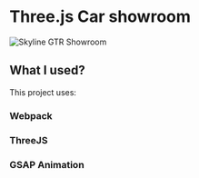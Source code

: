 # Three.js Car showroom

![Skyline GTR Showroom](https://i.gyazo.com/b12b600ae8e27a47345014c394fedf24.png)

## What I used?

This project uses:<br/>
### Webpack
### ThreeJS
### GSAP Animation
